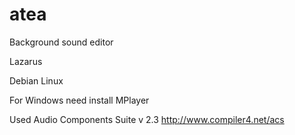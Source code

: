 # atea
Background sound editor

Lazarus

Debian Linux

For Windows need install MPlayer

Used Audio Components Suite v 2.3
http://www.compiler4.net/acs

